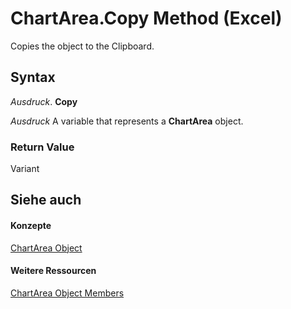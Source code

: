 
# ChartArea.Copy Method (Excel)

Copies the object to the Clipboard.


## Syntax

 _Ausdruck_. **Copy**

 _Ausdruck_ A variable that represents a **ChartArea** object.


### Return Value

Variant


## Siehe auch


#### Konzepte


[ChartArea Object](883423b5-7689-b164-c0a3-8dab049b5d9e.md)
#### Weitere Ressourcen


[ChartArea Object Members](http://msdn.microsoft.com/library/7be5d1c8-31ef-e784-7381-0bd95532da94%28Office.15%29.aspx)